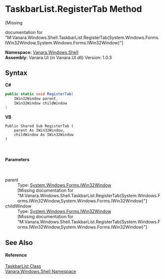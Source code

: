 # TaskbarList.RegisterTab Method 
 

\[Missing <summary> documentation for "M:Vanara.Windows.Shell.TaskbarList.RegisterTab(System.Windows.Forms.IWin32Window,System.Windows.Forms.IWin32Window)"\]

**Namespace:**&nbsp;<a href="be182789-447d-1423-b31f-7fd1f1f04ab2">Vanara.Windows.Shell</a><br />**Assembly:**&nbsp;Vanara.UI (in Vanara.UI.dll) Version: 1.0.3

## Syntax

**C#**<br />
``` C#
public static void RegisterTab(
	IWin32Window parent,
	IWin32Window childWindow
)
```

**VB**<br />
``` VB
Public Shared Sub RegisterTab ( 
	parent As IWin32Window,
	childWindow As IWin32Window
)
```

<br />

#### Parameters
&nbsp;<dl><dt>parent</dt><dd>Type: <a href="http://msdn2.microsoft.com/en-us/library/215475ec" target="_blank">System.Windows.Forms.IWin32Window</a><br />\[Missing <param name="parent"/> documentation for "M:Vanara.Windows.Shell.TaskbarList.RegisterTab(System.Windows.Forms.IWin32Window,System.Windows.Forms.IWin32Window)"\]</dd><dt>childWindow</dt><dd>Type: <a href="http://msdn2.microsoft.com/en-us/library/215475ec" target="_blank">System.Windows.Forms.IWin32Window</a><br />\[Missing <param name="childWindow"/> documentation for "M:Vanara.Windows.Shell.TaskbarList.RegisterTab(System.Windows.Forms.IWin32Window,System.Windows.Forms.IWin32Window)"\]</dd></dl>

## See Also


#### Reference
<a href="17da589e-c546-84fe-3a35-ef65e34a21b0">TaskbarList Class</a><br /><a href="be182789-447d-1423-b31f-7fd1f1f04ab2">Vanara.Windows.Shell Namespace</a><br />